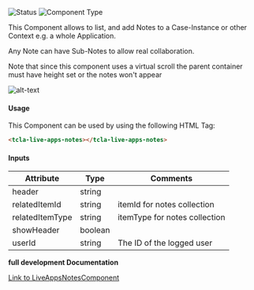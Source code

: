 
![Status][auto] ![Component Type][major] <!--Component Meta {"created_by":"JS", "reviewed_by":"JG", "last_modified_by":"JS", "comment":"init"} Component Meta -->


<p>This Component allows to list, and add Notes to a Case-Instance or other Context e.g. a whole Application.

Any Note can have Sub-Notes to allow real collaboration.</p>

<p>Note that since this component uses a virtual scroll the parent container must have height set or the notes won&#39;t appear</p>

<p><img src="../live-apps-notes.png" alt="alt-text" class="img-responsive" title="Notes Component Image"></p>



#### Usage


This Component can be used by using the following HTML Tag:

```html
<tcla-live-apps-notes></tcla-live-apps-notes>
```

#### Inputs

Attribute | Type | Comments
--- | --- | ---
header | string | 
relatedItemId | string | itemId for notes collection
relatedItemType | string | itemType for notes collection
showHeader | boolean | 
userId | string | The ID of the logged user


<b>full development Documentation</b>

[Link to LiveAppsNotesComponent](https://tibcosoftware.github.io/TCSTK-Libdocs/libdocs/tc-liveapps-lib/components/LiveAppsNotesComponent.html)


[auto]: https://img.shields.io/badge/Status-auto%20generated-lightgrey.svg?style=flat "auto generated"

[manually]: https://img.shields.io/badge/Status-manually%20created-yellow.svg?style=flat "manually created"

[draft]: https://img.shields.io/badge/Status-draft-red.svg?style=flat "draft"

[review]: https://img.shields.io/badge/Status-need%20review-yellowgreen.svg?style=flat "need review"

[review done]: https://img.shields.io/badge/Status-review%20done-green.svg?style=flat "review done"

[finalized]: https://img.shields.io/badge/Status-finalized-brightgreen.svg?style=flat "finalized"

[top]: https://img.shields.io/badge/Component%20Type-Top-blue.svg?style=flat "top Component"

[major]: https://img.shields.io/badge/Component%20Type-major%20Component-blue.svg?style=flat "major Component"

[minor]: https://img.shields.io/badge/Component%20Type-minor%20Component-blue.svg?style=flat "minor Component"


